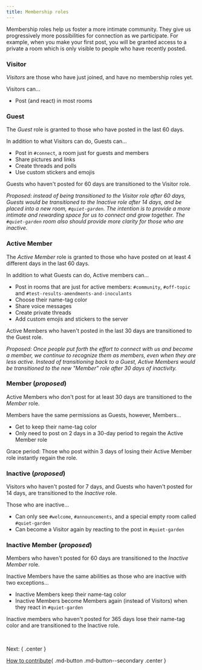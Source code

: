 ```yaml
---
title: Membership roles
---
```


Membership roles help us foster a more intimate community. They give us progressively more possibilities for connection as we participate. For example, when you make your first post, you will be granted access to a private a room which is only visible to people who have recently posted.

### Visitor

_Visitors_ are those who have just joined, and have no membership roles yet.

Visitors can...

- Post (and react) in most rooms

### Guest

The _Guest_ role is granted to those who have posted in the last 60 days.

In addition to what Visitors can do, Guests can...

- Post in `#connect`, a room just for guests and members
- Share pictures and links
- Create threads and polls
- Use custom stickers and emojis

Guests who haven't posted for 60 days are transitioned to the Visitor role.

_Proposed: instead of being transitioned to the Visitor role after 60 days, Guests would be transitioned to the Inactive role after 14 days, and be placed into a new room, `#quiet-garden`. The intention is to provide a more intimate and rewarding space for us to connect and grow together. The `#quiet-garden` room also should provide more clarity for those who are inactive._ 

### Active Member

The _Active Member_ role is granted to those who have posted on at least 4 different days in the last 60 days.

In addition to what Guests can do, Active members can...

- Post in rooms that are just for active members: `#community`, `#off-topic` and `#test-results-amendments-and-inoculants`
- Choose their name-tag color
- Share voice messages
- Create private threads
- Add custom emojis and stickers to the server

Active Members who haven't posted in the last 30 days are transitioned to the Guest role.

_Proposed: Once people put forth the effort to connect with us and become a member, we continue to recognize them as members, even when they are less active. Instead of transitioning back to a Guest, Active Members would be transitioned to the new "Member" role after 30 days of inactivity._

### Member (_proposed_)

Active Members who don't post for at least 30 days are transitioned to the _Member_ role.

Members have the same permissions as Guests, however, Members...

- Get to keep their name-tag color
- Only need to post on 2 days in a 30-day period to regain the Active Member role

Grace period: Those who post within 3 days of losing their Active Member role instantly regain the role.

### Inactive (_proposed_)

Visitors who haven't posted for 7 days, and Guests who haven't posted for 14 days, are transitioned to the _Inactive_ role.

Those who are inactive...

- Can only see `#welcome`, `#announcements`, and a special empty room called `#quiet-garden`
- Can become a Visitor again by reacting to the post in `#quiet-garden`

### Inactive Member (_proposed_)

Members who haven't posted for 60 days are transitioned to the _Inactive Member_ role.

Inactive Members have the same abilities as those who are inactive with two exceptions...

- Inactive Members keep their name-tag color
- Inactive Members become Members again (instead of Visitors) when they react in `#quiet-garden`

Inactive members who haven't posted for 365 days lose their name-tag color and are transitioned to the Inactive role.

&nbsp;

Next:
{ .center }

[How to contribute](contribute.md){ .md-button .md-button--secondary .center }